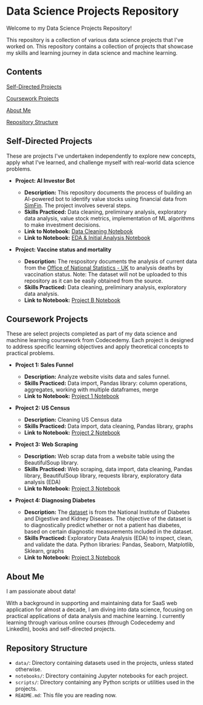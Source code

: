 # Data Science Projects Repository

Welcome to my Data Science Projects Repository! 

This repository is a collection of various data science projects that I've worked on. This repository contains a collection of projects that showcase my skills and learning journey in data science and machine learning. 

## Contents
[Self-Directed Projects](#Self-Directed-Projects)

[Coursework Projects](#Coursework-Projects)

[About Me](#About-Me)

[Repository Structure](#Repository-Structure)

## Self-Directed Projects

These are projects I've undertaken independently to explore new concepts, apply what I've learned, and challenge myself with real-world data science problems.

- **Project: AI Investor Bot**
  - **Description:** This repository documents the process of building an AI-powered bot to identify value stocks using financial data from [SimFin](https://www.simfin.com). The project involves several steps.
  - **Skills Practiced:** Data cleaning, preliminary analysis, exploratory data analysis, value stock metrics, implementation of ML algorithms to make investment decisions.
  - **Link to Notebook:** [Data Cleaning Notebook](https://github.com/shanirivers/Data-Science-Projects/blob/main/notebooks/Self-Directed%20Projects/Stock_Data_Cleanup.ipynb)
  - **Link to Notebook:** [EDA & Initial Analysis Notebook](https://github.com/shanirivers/Data-Science-Projects/blob/main/notebooks/Self-Directed%20Projects/Investor_AI_Initial_EDA.ipynb)

- **Project: Vaccine status and mortality**
  - **Description:** The respository documents the analysis of current data from the [Office of National Statistics - UK](https://www.ons.gov.uk/peoplepopulationandcommunity/birthsdeathsandmarriages/deaths/datasets/deathsbyvaccinationstatusengland) to analysis deaths by vaccination status. Note: The dataset will not be uploaded to this repository as it can be easily obtained from the source. 
  - **Skills Practiced:** Data cleaning, preliminary analysis, exploratory data analysis.
  - **Link to Notebook:** [Project B Notebook](link-to-notebook)
    
## Coursework Projects

These are select projects completed as part of my data science and machine learning coursework from Codecedemy. Each project is designed to address specific learning objectives and apply theoretical concepts to practical problems.

- **Project 1: Sales Funnel**
  - **Description:** Analyze website visits data and sales funnel.
  - **Skills Practiced:** Data import, Pandas library: column operations, aggregates, working with multiple dataframes, merge
  - **Link to Notebook:** [Project 1 Notebook](https://github.com/shanirivers/Data-Science-Projects/blob/main/notebooks/Coursework%20Projects/Page_Funnel_Visits.ipynb)

- **Project 2: US Census**
  - **Description:** Cleaning US Census data
  - **Skills Practiced:** Data import, data cleaning, Pandas library, graphs
  - **Link to Notebook:** [Project 2 Notebook](https://github.com/shanirivers/Data-Science-Projects/blob/main/notebooks/Coursework%20Projects/Cleaning%20US%20Census%20Data.ipynb)

- **Project 3: Web Scraping**
  - **Description:** Web scrap data from a website table using the BeautifulSoup library.
  - **Skills Practiced:** Web scraping, data import, data cleaning, Pandas library, BeautifulSoup library, requests library, exploratory data analysis (EDA)
  - **Link to Notebook:** [Project 3 Notebook](https://github.com/shanirivers/Data-Science-Projects/blob/main/notebooks/Coursework%20Projects/Chocolate%20Scraping%20with%20Beautiful%20Soup.ipynb)
    
- **Project 4: Diagnosing Diabetes**
  - **Description:** The [dataset](https://www.kaggle.com/uciml/pima-indians-diabetes-database) is from the National Institute of Diabetes and Digestive and Kidney Diseases. The objective of the dataset is to diagnostically predict whether or not a patient has diabetes, based on certain diagnostic measurements included in the dataset.
  - **Skills Practiced:** Exploratory Data Analysis (EDA) to inspect, clean, and validate the data. Python libraries: Pandas, Seaborn, Matplotlib, Sklearn, graphs
  - **Link to Notebook:** [Project 3 Notebook]()


## About Me

I am passionate about data! 

With a background in supporting and maintaining data for SaaS web application for almost a decade, I am diving into data science, focusing on practical applications of data analysis and machine learning. I currently learning through various online courses (through Codecedemy and LinkedIn), books and self-directed projects.

## Repository Structure

- `data/`: Directory containing datasets used in the projects, unless stated otherwise.
- `notebooks/`: Directory containing Jupyter notebooks for each project.
- `scripts/`: Directory containing any Python scripts or utilities used in the projects.
- `README.md`: This file you are reading now.
